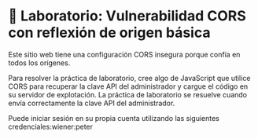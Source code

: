 # 🖕 Laboratorio: Vulnerabilidad CORS con reflexión de origen básica

Este sitio web tiene una configuración CORS insegura porque confía en todos los orígenes.

Para resolver la práctica de laboratorio, cree algo de JavaScript que utilice CORS para recuperar la clave API del administrador y cargue el código en su servidor de explotación. La práctica de laboratorio se resuelve cuando envía correctamente la clave API del administrador.

Puede iniciar sesión en su propia cuenta utilizando las siguientes credenciales:wiener:peter
